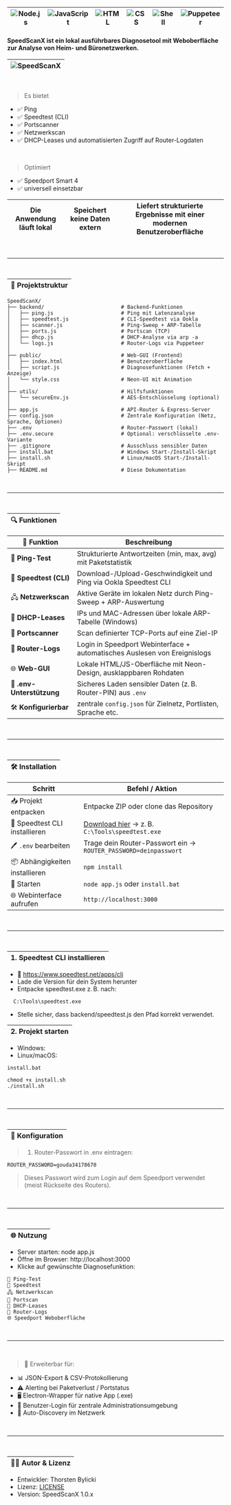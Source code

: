 |![Node.js](https://img.shields.io/badge/Node.js-18%2B-green)|![JavaScript](https://img.shields.io/badge/JavaScript-ES6+-yellow)|![HTML](https://img.shields.io/badge/HTML5-UI-blue)|![CSS](https://img.shields.io/badge/CSS3-Neon%20Style-purple)|![Shell](https://img.shields.io/badge/Shell-Bash%20%26%20Batch-lightgrey)|![Puppeteer](https://img.shields.io/badge/Puppeteer-Automation-brightgreen)|
|---|---|---|---|---|---|

#### **SpeedScanX** ist ein lokal ausführbares Diagnosetool mit Weboberfläche zur Analyse von Heim- und Büronetzwerken.  

|![SpeedScanX](https://github.com/user-attachments/assets/56acb858-815b-44fc-8692-31d384256d2c)|
|---|

<br>

> Es bietet
- ✅ Ping
- ✅ Speedtest (CLI)
- ✅ Portscanner
- ✅ Netzwerkscan
- ✅ DHCP-Leases und automatisierten Zugriff auf Router-Logdaten
      
<br>

> Optimiert
- ✅ Speedport Smart 4
- ✅ universell einsetzbar

| Die Anwendung läuft lokal | Speichert keine Daten extern | Liefert strukturierte Ergebnisse mit einer modernen Benutzeroberfläche |
|---|---|---|

<br>

---

<br>

|📁 Projektstruktur|
|---|

```yarn
SpeedScanX/
├── backend/                         # Backend-Funktionen
│   ├── ping.js                      # Ping mit Latenzanalyse
│   ├── speedtest.js                 # CLI-Speedtest via Ookla
│   ├── scanner.js                   # Ping-Sweep + ARP-Tabelle
│   ├── ports.js                     # Portscan (TCP)
│   ├── dhcp.js                      # DHCP-Analyse via arp -a
│   └── logs.js                      # Router-Logs via Puppeteer
│
├── public/                          # Web-GUI (Frontend)
│   ├── index.html                   # Benutzeroberfläche
│   ├── script.js                    # Diagnosefunktionen (Fetch + Anzeige)
│   └── style.css                    # Neon-UI mit Animation
│
├── utils/                           # Hilfsfunktionen
│   └── secureEnv.js                 # AES-Entschlüsselung (optional)
│
├── app.js                           # API-Router & Express-Server
├── config.json                      # Zentrale Konfiguration (Netz, Sprache, Optionen)
├── .env                             # Router-Passwort (lokal)
├── .env.secure                      # Optional: verschlüsselte .env-Variante
├── .gitignore                       # Ausschluss sensibler Daten
├── install.bat                      # Windows Start-/Install-Skript
├── install.sh                       # Linux/macOS Start-/Install-Skript
├── README.md                        # Diese Dokumentation
```

<br>

---

<br>

|🔍 Funktionen|
|---|

| 🧩 Funktion           | Beschreibung                                                                 |
|------------------------|------------------------------------------------------------------------------|
| 📡 **Ping-Test**         | Strukturierte Antwortzeiten (min, max, avg) mit Paketstatistik               |
| 📶 **Speedtest (CLI)**   | Download-/Upload-Geschwindigkeit und Ping via Ookla Speedtest CLI           |
| 🖧 **Netzwerkscan**      | Aktive Geräte im lokalen Netz durch Ping-Sweep + ARP-Auswertung              |
| 📄 **DHCP-Leases**       | IPs und MAC-Adressen über lokale ARP-Tabelle (Windows)                      |
| 🔌 **Portscanner**       | Scan definierter TCP-Ports auf eine Ziel-IP                                 |
| 📘 **Router-Logs**       | Login in Speedport Webinterface + automatisches Auslesen von Ereignislogs   |
| 🌐 **Web-GUI**           | Lokale HTML/JS-Oberfläche mit Neon-Design, ausklappbaren Rohdaten           |
| 🔐 **.env-Unterstützung**| Sicheres Laden sensibler Daten (z. B. Router-PIN) aus `.env`                |
| 🛠️ **Konfigurierbar**     | zentrale `config.json` für Zielnetz, Portlisten, Sprache etc.              |

<br>

---

<br>

|🛠️ Installation|
|---|

| Schritt                        | Befehl / Aktion                                                   |
|--------------------------------|-------------------------------------------------------------------|
| 📥 Projekt entpacken           | Entpacke ZIP oder clone das Repository                            |
| 🔧 Speedtest CLI installieren  | [Download hier](https://www.speedtest.net/apps/cli) → z. B. `C:\Tools\speedtest.exe` |
| 🖊️ `.env` bearbeiten            | Trage dein Router-Passwort ein → `ROUTER_PASSWORD=deinpasswort`   |
| 📦 Abhängigkeiten installieren | `npm install`                                                    |
| 🚀 Starten                     | `node app.js` oder `install.bat`                                 |
| 🌐 Webinterface aufrufen       | `http://localhost:3000`                                          |

<br>

---

<br>

|1. Speedtest CLI installieren|
|---|

- 🔗 https://www.speedtest.net/apps/cli
- Lade die Version für dein System herunter
- Entpacke speedtest.exe z. B. nach:

```yarn
  C:\Tools\speedtest.exe
```

- Stelle sicher, dass backend/speedtest.js den Pfad korrekt verwendet.

|2. Projekt starten|
|---|

- Windows:
- Linux/macOS:

```yarn
install.bat
```

```yarn
chmod +x install.sh
./install.sh
```

<br>

---

<br>

|🔐 Konfiguration|
|---|
> 1. Router-Passwort in .env eintragen:

```yarn
ROUTER_PASSWORD=gouda34178670
```

> Dieses Passwort wird zum Login auf dem Speedport verwendet (meist Rückseite des Routers).

<br>

---

<br>

|🌐 Nutzung|
|---|

- Server starten: node app.js
- Öffne im Browser: http://localhost:3000
- Klicke auf gewünschte Diagnosefunktion:

```yarn
📡 Ping-Test
📶 Speedtest
🖧 Netzwerkscan
🔌 Portscan
📄 DHCP-Leases
📘 Router-Logs
🌐 Speedport Weboberfläche
```

<br>

---

<br>

> 🧠 Erweiterbar für:
- 📊 JSON-Export & CSV-Protokollierung
- ⚠️ Alerting bei Paketverlust / Portstatus
- 🖥️ Electron-Wrapper für native App (.exe)
- 🔐 Benutzer-Login für zentrale Administrationsumgebung
- 🧩 Auto-Discovery im Netzwerk

<br>

---

<br>

|👨‍💻 Autor & Lizenz|
|---|

- Entwickler: Thorsten Bylicki
- Lizenz: [LICENSE](LICENSE)
- Version: SpeedScanX 1.0.x
